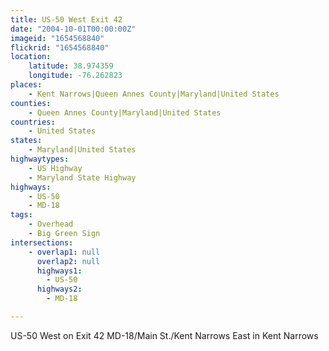 ```yaml
---
title: US-50 West Exit 42
date: "2004-10-01T00:00:00Z"
imageid: "1654568840"
flickrid: "1654568840"
location:
    latitude: 38.974359
    longitude: -76.262823
places:
    - Kent Narrows|Queen Annes County|Maryland|United States
counties:
    - Queen Annes County|Maryland|United States
countries:
    - United States
states:
    - Maryland|United States
highwaytypes:
    - US Highway
    - Maryland State Highway
highways:
    - US-50
    - MD-18
tags:
    - Overhead
    - Big Green Sign
intersections:
    - overlap1: null
      overlap2: null
      highways1:
        - US-50
      highways2:
        - MD-18

---
```

US-50 West on Exit 42 MD-18/Main St./Kent Narrows East in Kent Narrows